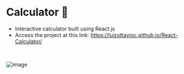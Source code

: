 #  Calculator 🧮

- Interactive calculator built using React.js
- Access the project at this link: https://luizottavioc.github.io/React-Calculator/
<br>

![image](https://user-images.githubusercontent.com/89395176/233812329-95276b36-aa26-4b4f-9a9e-80593f559940.png)
